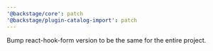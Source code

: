 ```yaml
---
'@backstage/core': patch
'@backstage/plugin-catalog-import': patch
---
```


Bump react-hook-form version to be the same for the entire project.
